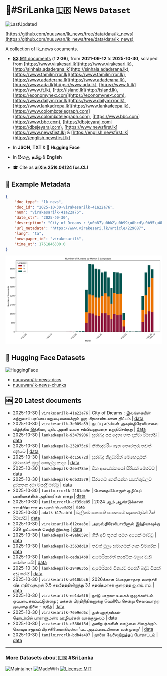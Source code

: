 # 📄#SriLanka 🇱🇰 News `Dataset`

![LastUpdated](https://img.shields.io/badge/last_updated-2025--10--31_03:16:05-green)

[https://github.com/nuuuwan/lk_news/tree/data/data/lk_news](https://github.com/nuuuwan/lk_news/tree/data/data/lk_news)

A collection of lk_news documents.

- [**83,911** documents](https://github.com/nuuuwan/lk_news/tree/data/data/lk_news) (**1.2 GB**), from **2021-09-12** to **2025-10-30**, scraped from [https://www.virakesari.lk](https://www.virakesari.lk), [http://sinhala.adaderana.lk](http://sinhala.adaderana.lk), [https://www.tamilmirror.lk](https://www.tamilmirror.lk), [https://www.adaderana.lk](https://www.adaderana.lk), [https://www.ada.lk](https://www.ada.lk), [https://www.ft.lk](https://www.ft.lk), [http://island.lk](http://island.lk), [https://economynext.com](https://economynext.com), [https://www.dailymirror.lk](https://www.dailymirror.lk), [https://www.lankadeepa.lk](https://www.lankadeepa.lk), [https://www.colombotelegraph.com](https://www.colombotelegraph.com), [https://www.bbc.com](https://www.bbc.com), [https://dbsjeyaraj.com](https://dbsjeyaraj.com), [https://www.newsfirst.lk](https://www.newsfirst.lk) & [https://english.newsfirst.lk](https://english.newsfirst.lk)

- In **JSON**, **TXT** & **🤗 Hugging Face**

- In **සිංහල**, **தமிழ்** & **English**

- 🎓 Cite as **[arXiv:2510.04124](https://arxiv.org/abs/2510.04124) [cs.CL]**

## 📝 Example Metadata

```json
{
    "doc_type": "lk_news",
    "doc_id": "2025-10-30-virakesarilk-41a22a76",
    "num": "virakesarilk-41a22a76",
    "date_str": "2025-10-30",
    "description": "City of Dreams : \u0b87\u0bb2\u0b99\u0bcd\u0b95\u0bc8\u0baf\u0bbf\u0ba9\u0bcd \u0b9a\u0bc1\u0bb1\u0bcd\u0bb1\u0bc1\u0bb2\u0bbe\u0baa\u0bcd \u0baa\u0bb0\u0baa\u0bcd\u0baa\u0bc8 \u0bae\u0bb1\u0bc1\u0bb5\u0b9f\u0bbf\u0bb5\u0bae\u0bc8\u0b95\u0bcd\u0b95\u0bc1\u0bae\u0bcd \u0b92\u0bb0\u0bc1 \u0baa\u0bbf\u0bb0\u0bae\u0bbe\u0ba3\u0bcd\u0b9f\u0bae\u0bbe\u0ba9 \u0ba4\u0bbf\u0b9f\u0bcd\u0b9f\u0bae\u0bcd",
    "url_metadata": "https://www.virakesari.lk/article/229087",
    "lang": "ta",
    "newspaper_id": "virakesarilk",
    "time_ut": 1761846300.0
}
```

![Chart](https://raw.githubusercontent.com/nuuuwan/lk_news/refs/heads/data/data/lk_news/docs_by_month_and_lang.png)

## 🤗 Hugging Face Datasets

![HuggingFace](https://img.shields.io/badge/-HuggingFace-FDEE21?style=for-the-badge&logo=HuggingFace)

- [nuuuwan/lk-news-docs](https://huggingface.co/datasets/nuuuwan/lk-news-docs)
- [nuuuwan/lk-news-chunks](https://huggingface.co/datasets/nuuuwan/lk-news-chunks)

## 🆕 20 Latest documents

- 2025-10-30 | `virakesarilk-41a22a76` | City of Dreams : இலங்கையின் சுற்றுலாப் பரப்பை மறுவடிவமைக்கும் ஒரு பிரமாண்டமான திட்டம் | [data](https://github.com/nuuuwan/lk_news/tree/data/data/lk_news/2020s/2025/2025-10-30-virakesarilk-41a22a76)
- 2025-10-30 | `virakesarilk-3e009a59` | நடப்பு சம்பியன் அவுஸ்திரேலியாவை வீழ்த்திய இந்தியா, புதிய அணி உலக சம்பியனாவதை உறுதிசெய்தது | [data](https://github.com/nuuuwan/lk_news/tree/data/data/lk_news/2020s/2025/2025-10-30-virakesarilk-3e009a59)
- 2025-10-30 | `lankadeepalk-93479906` | සුරාබදු පස් දෙනා හත දක්වා රිමාන්ඩ් | [data](https://github.com/nuuuwan/lk_news/tree/data/data/lk_news/2020s/2025/2025-10-30-lankadeepalk-93479906)
- 2025-10-30 | `lankadeepalk-232075c6` | නීතිඥවරිය ගැන තොරතුරු තවත් එළියට | [data](https://github.com/nuuuwan/lk_news/tree/data/data/lk_news/2020s/2025/2025-10-30-lankadeepalk-232075c6)
- 2025-10-30 | `lankadeepalk-dc15672d` | සුරාබදු නිලධාරින් මෙහෙයුමක් මුවාවෙන් මුදල් කොල්ල කාලා | [data](https://github.com/nuuuwan/lk_news/tree/data/data/lk_news/2020s/2025/2025-10-30-lankadeepalk-dc15672d)
- 2025-10-30 | `lankadeepalk-2ee478ae` | චීන ආයෝජකයෝ පිරිසක් මෙරටට | [data](https://github.com/nuuuwan/lk_news/tree/data/data/lk_news/2020s/2025/2025-10-30-lankadeepalk-2ee478ae)
- 2025-10-30 | `lankadeepalk-6db33579` | සිරගෙට ගෙනියන්න සපත්තුවලට දුරකතන දමා මසද්දී මාට්ටු | [data](https://github.com/nuuuwan/lk_news/tree/data/data/lk_news/2020s/2025/2025-10-30-lankadeepalk-6db33579)
- 2025-10-30 | `tamilmirrorlk-2181ab9e` | போதைப்பொருள் ஒழிப்புப் பணியகத்தின் அதிகாரிகள் கைது | [data](https://github.com/nuuuwan/lk_news/tree/data/data/lk_news/2020s/2025/2025-10-30-tamilmirrorlk-2181ab9e)
- 2025-10-30 | `tamilmirrorlk-cf35de85` | 2024 ஆம் ஆண்டுக்கான சனத்தொகை தரவுகள் வெளியீடு | [data](https://github.com/nuuuwan/lk_news/tree/data/data/lk_news/2020s/2025/2025-10-30-tamilmirrorlk-cf35de85)
- 2025-10-30 | `adalk-617cabfd` | වැලිගම සභාපති ඝාතනයේ සැකකරුවන් 7ක් රිමාන්ඩ් | [data](https://github.com/nuuuwan/lk_news/tree/data/data/lk_news/2020s/2025/2025-10-30-adalk-617cabfd)
- 2025-10-30 | `virakesarilk-612caa3e` | அவுஸ்திரேலியாவினால் இந்தியாவுக்கு 339 ஓட்டங்கள் வெற்றி இலக்கு | [data](https://github.com/nuuuwan/lk_news/tree/data/data/lk_news/2020s/2025/2025-10-30-virakesarilk-612caa3e)
- 2025-10-30 | `lankadeepalk-49ab659c` | ගිනි අවි තුනක් සමග අයෙක් මාට්ටු | [data](https://github.com/nuuuwan/lk_news/tree/data/data/lk_news/2020s/2025/2025-10-30-lankadeepalk-49ab659c)
- 2025-10-30 | `lankadeepalk-3563dd10` | තවත් මූල්‍ය සමාගමක් ගැන විමර්ශන | [data](https://github.com/nuuuwan/lk_news/tree/data/data/lk_news/2020s/2025/2025-10-30-lankadeepalk-3563dd10)
- 2025-10-30 | `lankadeepalk-ceda14b8` | ඇමෙරිකාවත් න්‍යෂ්ටික බලය වැඩි කරන්න යයි | [data](https://github.com/nuuuwan/lk_news/tree/data/data/lk_news/2020s/2025/2025-10-30-lankadeepalk-ceda14b8)
- 2025-10-30 | `lankadeepalk-294963b5` | ඇමෙරිකාව චීනයට එරෙහි බද්ධ ටිකක් අඩු කරයි | [data](https://github.com/nuuuwan/lk_news/tree/data/data/lk_news/2020s/2025/2025-10-30-lankadeepalk-294963b5)
- 2025-10-30 | `virakesarilk-a010bbc6` | 2026க்கான பொருளாதார வளர்ச்சி வீத எதிர்வுகூறல் 3.5 சதவீதத்திலிருந்து 3.1 சதவீதமாகக் குறைத்த ஐ.எம்.எப். | [data](https://github.com/nuuuwan/lk_news/tree/data/data/lk_news/2020s/2025/2025-10-30-virakesarilk-a010bbc6)
- 2025-10-30 | `virakesarilk-ee14a6f6` | நாடு பாதாள உலகக் குழுக்களிடம் ஒப்படைக்கப்பட்டுள்ளது ; மக்கள் பிரதிநிதிகளுக்கு வெளியே சென்று சேவையாற்ற முடியாத நிலை - சஜித் | [data](https://github.com/nuuuwan/lk_news/tree/data/data/lk_news/2020s/2025/2025-10-30-virakesarilk-ee14a6f6)
- 2025-10-30 | `virakesarilk-76e9ed6c` | துன்புறுத்தல்கள் தொடர்பில் பாராளுமன்ற ஊழியர்கள் வாக்குமூலம் | [data](https://github.com/nuuuwan/lk_news/tree/data/data/lk_news/2020s/2025/2025-10-30-virakesarilk-76e9ed6c)
- 2025-10-30 | `virakesarilk-c536df8d` | தனிநபர்களின் வாழ்வை சிதைக்கும் கொடிய சமூகப் பிரச்சினையாகியுள்ள 'பட அடிப்படையிலான வன்முறை' | [data](https://github.com/nuuuwan/lk_news/tree/data/data/lk_news/2020s/2025/2025-10-30-virakesarilk-c536df8d)
- 2025-10-30 | `tamilmirrorlk-bdb4a497` | நாளை வேலைநிறுத்தப் போராட்டம் | [data](https://github.com/nuuuwan/lk_news/tree/data/data/lk_news/2020s/2025/2025-10-30-tamilmirrorlk-bdb4a497)

---

### [More Datasets about 🇱🇰 #SriLanka](https://github.com/nuuuwan/lk_datasets)

![Maintainer](https://img.shields.io/badge/maintainer-nuuuwan-red)
![MadeWith](https://img.shields.io/badge/made_with-python-blue)
[![License: MIT](https://img.shields.io/badge/License-MIT-yellow.svg)](https://opensource.org/licenses/MIT)
